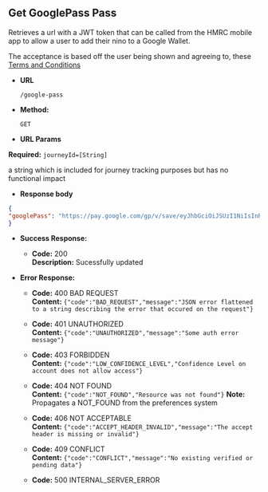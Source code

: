 Get GooglePass Pass
----
Retrieves a url with a JWT token that can be called from the HMRC mobile app to allow a user to add their nino to a Google Wallet.

The acceptance is based off the user being shown and agreeing to, these [Terms and Conditions](https://www.tax.service.gov.uk/information/terms#secure)

* **URL**

  `/google-pass`

* **Method:**

  `GET`

*  **URL Params**

**Required:**
`journeyId=[String]`

a string which is included for journey tracking purposes but has no functional impact

*  **Response body**

```json
{ 
"googlePass": "https://pay.google.com/gp/v/save/eyJhbGciOiJSUzI1NiIsInR5cCI6IkpXVCJ9"
}
```

* **Success Response:**

    * **Code:** 200 <br />
      **Description:** Sucessfully updated

* **Error Response:**

    * **Code:** 400 BAD REQUEST<br />
      **Content:** `{"code":"BAD_REQUEST","message":"JSON error flattened to a string describing the error that occured on the request"}`

    * **Code:** 401 UNAUTHORIZED <br />
      **Content:** `{"code":"UNAUTHORIZED","message":"Some auth error message"}`

    * **Code:** 403 FORBIDDEN <br />
      **Content:** `{"code":"LOW_CONFIDENCE_LEVEL","Confidence Level on account does not allow access"}`

    * **Code:** 404 NOT FOUND <br />
      **Content:** `{"code":"NOT_FOUND","Resource was not found"}`
      **Note:** Propagates a NOT_FOUND from the preferences system

    * **Code:** 406 NOT ACCEPTABLE <br />
      **Content:** `{"code":"ACCEPT_HEADER_INVALID","message":"The accept header is missing or invalid"}`

    * **Code:** 409 CONFLICT <br />
      **Content:** `{"code":"CONFLICT","message":"No existing verified or pending data"}`

    * **Code:** 500 INTERNAL_SERVER_ERROR <br />



